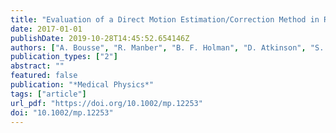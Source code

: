 ```yaml
---
title: "Evaluation of a Direct Motion Estimation/Correction Method in Respiratory-Gated PET/MRI with Motion-Adjusted Attenuation"
date: 2017-01-01
publishDate: 2019-10-28T14:45:52.654146Z
authors: ["A. Bousse", "R. Manber", "B. F. Holman", "D. Atkinson", "S. Arridge", "S. Ourselin", "B. F. Hutton", "K. Thielemans"]
publication_types: ["2"]
abstract: ""
featured: false
publication: "*Medical Physics*"
tags: ["article"]
url_pdf: "https://doi.org/10.1002/mp.12253"
doi: "10.1002/mp.12253"
---
```


